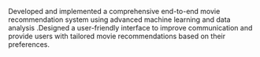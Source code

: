  Developed and implemented a comprehensive end-to-end movie recommendation system using advanced machine learning and data analysis .Designed a user-friendly interface to improve communication and provide users with tailored movie recommendations based on their preferences.
